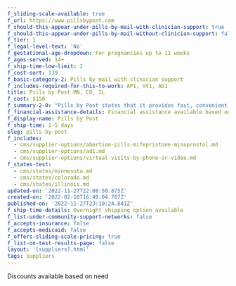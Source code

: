 ```yaml
---
f_sliding-scale-available: true
f_url: https://www.pillsbypost.com
f_should-this-appear-under-pills-by-mail-with-clinician-support: true
f_should-this-appear-under-pills-by-mail-without-clinician-support: false
f_tier: 1
f_legal-level-text: 'No'
f_gestational-age-dropdown: For pregnancies up to 11 weeks
f_ages-served: 14+
f_ship-time-low-limit: 2
f_cost-sort: 139
f_basic-category-2: Pills by mail with clinician support
f_includes-required-for-this-to-work: AP1, VV1, AD1
title: Pills by Post MN, CO, IL
f_cost: $150
f_summary-2-0: "Pills by Post states that it provides fast, convenient telehealth access to abortion pills for those who qualify medically. Our mission is to one day see a world where every child is by choice, where no one who does not want to be pregnant is forced to remain pregnant. \_We want abortion to be safe and easily accessible to all regardless of race, education or social status."
f_financial-assistance-details: Financial assistance available based on need
f_display-name: Pills by Post
f_ship-time: 1-5 days
slug: pills-by-post
f_includes:
  - cms/supplier-options/abortion-pills-mifepristone-misoprostol.md
  - cms/supplier-options/ad1.md
  - cms/supplier-options/virtual-visits-by-phone-or-video.md
f_states-test:
  - cms/states/minnesota.md
  - cms/states/colorado.md
  - cms/states/illinois.md
updated-on: '2022-11-27T22:08:50.875Z'
created-on: '2022-02-10T16:49:04.707Z'
published-on: '2022-11-27T23:10:24.841Z'
f_ship-time-details: Overnight shipping option available
f_list-under-community-support-networks: false
f_accepts-insurance: false
f_accepts-medicaid: false
f_offers-sliding-scale-pricing: true
f_list-on-test-results-page: false
layout: '[suppliers].html'
tags: suppliers
---
```


Discounts available based on need
